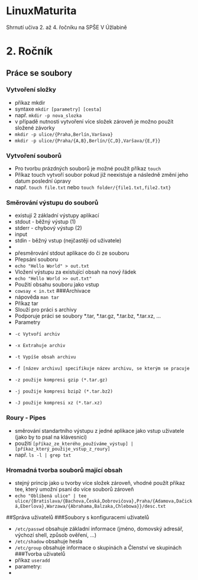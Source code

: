 # LinuxMaturita
Shrnutí učiva 2. až 4. řočníku na SPŠE V Úžlabině
# 2. Ročník
## Práce se soubory
### Vytvoření složky
* příkaz mkdir
* syntaxe ```mkdir [parametry] [cesta]```
* např. ```mkdir -p nova_slozka```
* v případě nutnosti vytvoření více složek zároveň je možno použít složené závorky
* ```mkdir -p ulice/{Praha,Berlín,Varšava}```
* ```mkdir -p ulice/{Praha/{A,B},Berlín/{C,D},Varšava/{E,F}}```
### Vytvoření souborů
* Pro tvorbu prázdných souborů je možné použít příkaz ```touch```
* Příkaz touch vytvoří soubor pokud již neexistuje a následně změní jeho datum poslední úpravy
* např. ```touch file.txt``` nebo ```touch folder/{file1.txt,file2.txt}```

### Směrování výstupu do souborů
* existují 2 základní výstupy aplikací
*   stdout - běžný výstup (1)
*   stderr - chybový výstup (2)
* input
*   stdin - běžný vstup (nejčastěji od uživatele)
*   
* přesměrování stdout aplikace do či ze souboru
* Přepsání souboru
*   ```echo "Hello World" > out.txt```
* Vložení výstupu za existující obsah na nový řádek
*   ```echo "Hello World >> out.txt"```
* Použití obsahu souboru jako vstup
*   ```cowsay < in.txt```
###Archivace
* nápověda ```man tar```
* Příkaz tar
*   Slouží pro práci s archivy
*   Podporuje práci se soubory *.tar, *.tar.gz, *.tar.bz, *.tar.xz, ...
*   Parametry
*     -c Vytvoří archiv
*     -x Extrahuje archiv
*     -t Vypíše obsah archivu
*     -f [název archivu] specifikuje název archivu, se kterým se pracuje
*     -z použije kompresi gzip (*.tar.gz)
*     -j použije kompresi bzip2 (*.tar.bz2)
*     -J použije kompresi xz (*.tar.xz)
### Roury - Pipes
* směrování standartního výstupu z jedné aplikace jako vstup uživatele (jako by to psal na klávesnici)
* použití ```[příkaz_ze_kterého_používáme_výstup] | [příkaz_který_použije_vstup_z_roury]```
* např. ```ls -l | grep txt```

### Hromadná tvorba souborů mající obsah
* stejný princip jako u tvorby více složek zároveň, vhodné použít příkaz tee, který umožní psaní do více souborů zároveň
* ```echo "Oblíbená ulice" | tee ulice/{Bratislava/{Bachova,Česká,Dobrovičova},Praha/{Adamova,Dačická,Eberlova},Warzawa/{Abrahama,Balzaka,Chlebowa}}/desc.txt```

##Správa uživatelů
###Soubory s konfiguracemi uživatelů
* ```/etc/passwd``` obsahuje základní informace (jméno, domovský adresář, výchozí shell, způsob ověření, ...)
* ```/etc/shadow``` obsahuje hesla
* ```/etc/group``` obsahuje informace o skupinách a Členství ve skupinách
###Tvorba uživatelů
* příkaz ```useradd```
* parametry:
* 
